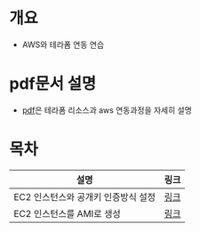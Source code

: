 # 개요
* AWS와 테라폼 연동 연습

# pdf문서 설명
* [pdf](./terraform-aws.pdf)은 테라폼 리소스과 aws 연동과정을 자세히 설명

# 목차

| 설명 | 링크 |
| ---- | ---- |
| EC2 인스턴스와 공개키 인증방식 설정 | [링크](../terrafom/9_ec2-userdata/Readme.md) |
| EC2 인스턴스를 AMI로 생성 | [링크](../terrafom/11_create-ami/Readme.md) |